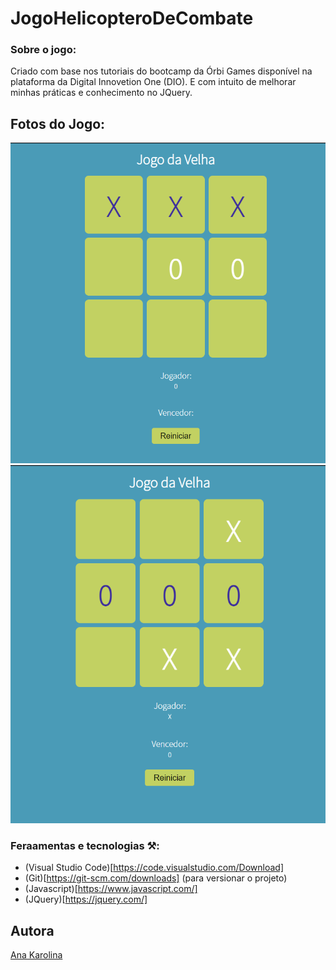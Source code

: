 # JogoHelicopteroDeCombate
### Sobre o jogo:

Criado com base nos tutoriais do bootcamp da Órbi Games disponível na plataforma da Digital Innovetion One (DIO). E com intuito de melhorar minhas práticas e conhecimento no JQuery.

## Fotos do Jogo:

![Print 01](https://github.com/kasvrol/jogo-da-velha/blob/main/print01.png)
![Print 02](https://github.com/kasvrol/jogo-da-velha/blob/main/print02.png)

### Feraamentas e tecnologias ⚒:
  * (Visual Studio Code)[https://code.visualstudio.com/Download]
  * (Git)[https://git-scm.com/downloads] (para versionar o projeto)
  * (Javascript)[https://www.javascript.com/]
  * (JQuery)[https://jquery.com/]
 
## Autora
[Ana Karolina](https://github.com/kasvrol)
